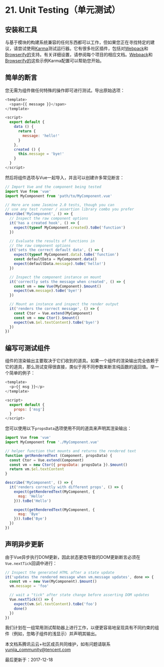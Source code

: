 # 21. Unit Testing（单元测试）

## 安装和工具

与基于模块的构建系统兼容的任何东西都可以工作，但如果您正在寻找特定的建议，请尝试使用[Karma](http://karma-runner.github.io/)测试运行器。它有很多社区插件，包括对[Webpack](https://github.com/webpack/karma-webpack)和[Browserify的](https://github.com/Nikku/karma-browserify)支持。有关详细设置，请参阅每个项目的相应文档。[Webpack](https://github.com/vuejs-templates/webpack/blob/master/template/test/unit/karma.conf.js)和[Browserify的](https://github.com/vuejs-templates/browserify/blob/master/template/karma.conf.js)这些示例Karma配置可以帮助您开始。

## 简单的断言

您无需为组件做任何特殊的操作即可进行测试。导出原始选项：

```javascript
<template>
  <span>{{ message }}</span>
</template>

<script>
  export default {
    data () {
      return {
        message: 'hello!'
      }
    },
    created () {
      this.message = 'bye!'
    }
  }
</script>
```

然后将组件选项与Vue一起导入，并且可以创建许多常见断言：

```javascript
// Import Vue and the component being tested
import Vue from 'vue'
import MyComponent from 'path/to/MyComponent.vue'

// Here are some Jasmine 2.0 tests, though you can
// use any test runner / assertion library combo you prefer
describe('MyComponent', () => {
  // Inspect the raw component options
  it('has a created hook', () => {
    expect(typeof MyComponent.created).toBe('function')
  })

  // Evaluate the results of functions in
  // the raw component options
  it('sets the correct default data', () => {
    expect(typeof MyComponent.data).toBe('function')
    const defaultData = MyComponent.data()
    expect(defaultData.message).toBe('hello!')
  })

  // Inspect the component instance on mount
  it('correctly sets the message when created', () => {
    const vm = new Vue(MyComponent).$mount()
    expect(vm.message).toBe('bye!')
  })

  // Mount an instance and inspect the render output
  it('renders the correct message', () => {
    const Ctor = Vue.extend(MyComponent)
    const vm = new Ctor().$mount()
    expect(vm.$el.textContent).toBe('bye!')
  })
})
```

## 编写可测试组件

组件的渲染输出主要取决于它们收到的道具。如果一个组件的渲染输出完全依赖于它的道具，那么测试变得很直接，类似于用不同参数来断言纯函数的返回值。举一个简单的例子：

```javascript
<template>
  <p>{{ msg }}</p>
</template>

<script>
  export default {
    props: ['msg']
  }
</script>
```

您可以使用以下`propsData`选项使用不同的道具来声明其渲染输出：

```javascript
import Vue from 'vue'
import MyComponent from './MyComponent.vue'

// helper function that mounts and returns the rendered text
function getRenderedText (Component, propsData) {
  const Ctor = Vue.extend(Component)
  const vm = new Ctor({ propsData: propsData }).$mount()
  return vm.$el.textContent
}

describe('MyComponent', () => {
  it('renders correctly with different props', () => {
    expect(getRenderedText(MyComponent, {
      msg: 'Hello'
    })).toBe('Hello')

    expect(getRenderedText(MyComponent, {
      msg: 'Bye'
    })).toBe('Bye')
  })
})
```

## 声明异步更新

由于Vue异步执行DOM更新，因此状态更改导致的DOM更新断言必须在`Vue.nextTick`回调中进行：

```javascript
// Inspect the generated HTML after a state update
it('updates the rendered message when vm.message updates', done => {
  const vm = new Vue(MyComponent).$mount()
  vm.message = 'foo'

  // wait a "tick" after state change before asserting DOM updates
  Vue.nextTick(() => {
    expect(vm.$el.textContent).toBe('foo')
    done()
  })
})
```

我们计划在一组常用测试帮助器上进行工作，以便更容易地呈现具有不同约束的组件（例如，忽略子组件的浅显示）并声明其输出。

本文档系腾讯云云+社区成员共同维护，如有问题请联系 yunjia_community@tencent.com

最后更新于：2017-12-18
